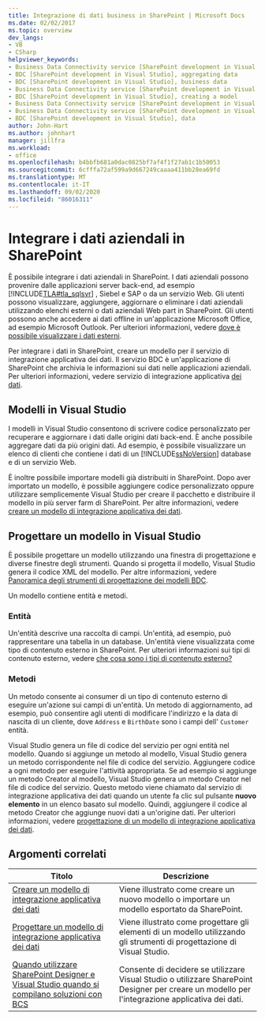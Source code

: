 ```yaml
---
title: Integrazione di dati business in SharePoint | Microsoft Docs
ms.date: 02/02/2017
ms.topic: overview
dev_langs:
- VB
- CSharp
helpviewer_keywords:
- Business Data Connectivity service [SharePoint development in Visual Studio], business data
- BDC [SharePoint development in Visual Studio], aggregating data
- BDC [SharePoint development in Visual Studio], business data
- Business Data Connectivity service [SharePoint development in Visual Studio], aggregating data
- BDC [SharePoint development in Visual Studio], creating a model
- Business Data Connectivity service [SharePoint development in Visual Studio], creating a model
- Business Data Connectivity service [SharePoint development in Visual Studio], data
- BDC [SharePoint development in Visual Studio], data
author: John-Hart
ms.author: johnhart
manager: jillfra
ms.workload:
- office
ms.openlocfilehash: b4bbfb681a0dac0825bf7af4f1f27ab1c1b50053
ms.sourcegitcommit: 6cfffa72af599a9d667249caaaa411bb28ea69fd
ms.translationtype: MT
ms.contentlocale: it-IT
ms.lasthandoff: 09/02/2020
ms.locfileid: "86016311"
---
```

# <a name="integrate-business-data-into-sharepoint"></a>Integrare i dati aziendali in SharePoint
  È possibile integrare i dati aziendali in SharePoint. I dati aziendali possono provenire dalle applicazioni server back-end, ad esempio [!INCLUDE[TLA#tla_sqlsvr](../sharepoint/includes/tlasharptla-sqlsvr-md.md)] , Siebel e SAP o da un servizio Web. Gli utenti possono visualizzare, aggiungere, aggiornare o eliminare i dati aziendali utilizzando elenchi esterni o dati aziendali Web part in SharePoint.  Gli utenti possono anche accedere ai dati offline in un'applicazione Microsoft Office, ad esempio Microsoft Outlook. Per ulteriori informazioni, vedere [dove è possibile visualizzare i dati esterni](/previous-versions/office/developer/sharepoint-2010/ee558737(v=office.14)).

 Per integrare i dati in SharePoint, creare un modello per il servizio di integrazione applicativa dei dati. Il servizio BDC è un'applicazione di SharePoint che archivia le informazioni sui dati nelle applicazioni aziendali. Per ulteriori informazioni, vedere servizio di integrazione applicativa [dei dati](/previous-versions/office/developer/sharepoint-2010/ee556407(v=office.14)).

## <a name="models-in-visual-studio"></a>Modelli in Visual Studio
 I modelli in Visual Studio consentono di scrivere codice personalizzato per recuperare e aggiornare i dati dalle origini dati back-end. È anche possibile aggregare dati da più origini dati. Ad esempio, è possibile visualizzare un elenco di clienti che contiene i dati di un [!INCLUDE[ssNoVersion](../sharepoint/includes/ssnoversion-md.md)] database e di un servizio Web.

 È inoltre possibile importare modelli già distribuiti in SharePoint. Dopo aver importato un modello, è possibile aggiungere codice personalizzato oppure utilizzare semplicemente Visual Studio per creare il pacchetto e distribuire il modello in più server farm di SharePoint. Per altre informazioni, vedere [creare un modello di integrazione applicativa dei dati](../sharepoint/creating-a-business-data-connectivity-model.md).

## <a name="design-a-model-in-visual-studio"></a>Progettare un modello in Visual Studio
 È possibile progettare un modello utilizzando una finestra di progettazione e diverse finestre degli strumenti. Quando si progetta il modello, Visual Studio genera il codice XML del modello. Per altre informazioni, vedere [Panoramica degli strumenti di progettazione dei modelli BDC](../sharepoint/bdc-model-design-tools-overview.md).

 Un modello contiene entità e metodi.

### <a name="entities"></a>Entità
 Un'entità descrive una raccolta di campi. Un'entità, ad esempio, può rappresentare una tabella in un database. Un'entità viene visualizzata come tipo di contenuto esterno in SharePoint. Per ulteriori informazioni sui tipi di contenuto esterno, vedere [che cosa sono i tipi di contenuto esterno?](/previous-versions/office/developer/sharepoint-2010/ee556391(v=office.14))

### <a name="methods"></a>Metodi
 Un metodo consente ai consumer di un tipo di contenuto esterno di eseguire un'azione sui campi di un'entità. Un metodo di aggiornamento, ad esempio, può consentire agli utenti di modificare l'indirizzo e la data di nascita di un cliente, dove `Address` e `BirthDate` sono i campi dell' `Customer` entità.

 Visual Studio genera un file di codice del servizio per ogni entità nel modello. Quando si aggiunge un metodo al modello, Visual Studio genera un metodo corrispondente nel file di codice del servizio. Aggiungere codice a ogni metodo per eseguire l'attività appropriata. Se ad esempio si aggiunge un metodo Creator al modello, Visual Studio genera un metodo Creator nel file di codice del servizio. Questo metodo viene chiamato dal servizio di integrazione applicativa dei dati quando un utente fa clic sul pulsante **nuovo elemento** in un elenco basato sul modello. Quindi, aggiungere il codice al metodo Creator che aggiunge nuovi dati a un'origine dati. Per ulteriori informazioni, vedere [progettazione di un modello di integrazione applicativa dei dati](../sharepoint/designing-a-business-data-connectivity-model.md).

## <a name="related-topics"></a>Argomenti correlati

|Titolo|Descrizione|
|-----------|-----------------|
|[Creare un modello di integrazione applicativa dei dati](../sharepoint/creating-a-business-data-connectivity-model.md)|Viene illustrato come creare un nuovo modello o importare un modello esportato da SharePoint.|
|[Progettare un modello di integrazione applicativa dei dati](../sharepoint/designing-a-business-data-connectivity-model.md)|Viene illustrato come progettare gli elementi di un modello utilizzando gli strumenti di progettazione di Visual Studio.|
|[Quando utilizzare SharePoint Designer e Visual Studio quando si compilano soluzioni con BCS](/previous-versions/office/developer/sharepoint-2010/ee558875(v=office.14))|Consente di decidere se utilizzare Visual Studio o utilizzare SharePoint Designer per creare un modello per l'integrazione applicativa dei dati.|
